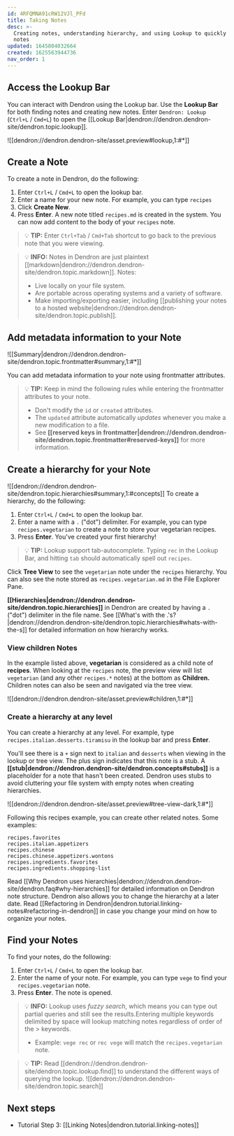 ```yaml
---
id: 4RFQMNA91cRW12VJl_PFd
title: Taking Notes
desc: >-
  Creating notes, understanding hierarchy, and using Lookup to quickly find your
  notes
updated: 1645804032664
created: 1625563944736
nav_order: 1
---
```


## Access the Lookup Bar

You can interact with Dendron using the Lookup bar. Use the **Lookup Bar** for both finding notes and creating new notes. Enter `Dendron: Lookup` (`Ctrl+L` / `Cmd+L`) to open the [[Lookup Bar|dendron://dendron.dendron-site/dendron.topic.lookup]]. 

![[dendron://dendron.dendron-site/asset.preview#lookup,1:#*]]

## Create a Note

To create a note in Dendron, do the following:
1. Enter `Ctrl+L` / `Cmd+L` to open the lookup bar. 
2. Enter a name for your new note. For example, you can type `recipes`
3. Click **Create New**.
4. Press **Enter**. A new note titled `recipes.md` is created in the system. You can now add content to the body of your `recipes` note.

> 💡 **TIP:** Enter `Ctrl+Tab` / `Cmd+Tab` shortcut to go back to the previous note that you were viewing.

> 💡 **INFO:** Notes in Dendron are just plaintext [[markdown|dendron://dendron.dendron-site/dendron.topic.markdown]]. Notes:
> - Live locally on your file system.
> - Are portable across operating systems and a variety of software.
> - Make importing/exporting easier, including [[publishing your notes to a hosted website|dendron://dendron.dendron-site/dendron.topic.publish]].

## Add metadata information to your Note

![[Summary|dendron://dendron.dendron-site/dendron.topic.frontmatter#summary,1:#*]]

You can add metadata information to your note using frontmatter attributes.

> 💡 **TIP:** Keep in mind the following rules while entering the frontmatter attributes to your note.
> - Don't modify the `id` or `created` attributes.
> - The `updated` attribute automatically _updates_ whenever you make a new modification to a file.
> - See **[[reserved keys in frontmatter|dendron://dendron.dendron-site/dendron.topic.frontmatter#reserved-keys]]** for more information.

## Create a hierarchy for your Note

![[dendron://dendron.dendron-site/dendron.topic.hierarchies#summary,1:#concepts]]
To create a hierarchy, do the following:
1. Enter `Ctrl+L` / `Cmd+L` to open the lookup bar. 
2. Enter a name with  a `.` ("dot") delimiter.  For example, you can type `recipes.vegetarian` to create a note to store your vegetarian recipes.
3. Press **Enter**.
You've created your first hierarchy! 

> 💡 **TIP:** Lookup support tab-autocomplete. Typing `rec` in the Lookup Bar, and hitting `tab` should automatically spell out `recipes`.

Click **Tree View** to see the `vegetarian` note under the `recipes` hierarchy. You can also see the note stored as `recipes.vegetarian.md` in the File Explorer Pane.

**[[Hierarchies|dendron://dendron.dendron-site/dendron.topic.hierarchies]]** in Dendron are created by having a `.` ("dot") delimiter in the file name. See [[What's with the .'s?|dendron://dendron.dendron-site/dendron.topic.hierarchies#whats-with-the-s]] for detailed information on how hierarchy works.

### View children Notes

In the example listed above, **vegetarian** is considered as a child note of **recipes**. When looking at the `recipes` note, the preview view will list `vegetarian` (and any other `recipes.*` notes) at the bottom as **Children.** Children notes can also be seen and navigated via the tree view.

![[dendron://dendron.dendron-site/asset.preview#children,1:#*]]

### Create a hierarchy at any level

You can create a hierarchy at any level. For example, type `recipes.italian.desserts.tiramisu` in the lookup bar and press **Enter**.

You'll see there is a `+` sign next to `italian` and `desserts` when viewing in the lookup or tree view. The plus sign indicates that this note is a stub. A **[[stub|dendron://dendron.dendron-site/dendron.concepts#stubs]]** is a placeholder for a note that hasn't been created. Dendron uses stubs to avoid cluttering your file system with empty notes when creating hierarchies.

![[dendron://dendron.dendron-site/asset.preview#tree-view-dark,1:#*]]

Following this recipes example, you can create other related notes. Some examples:

```
recipes.favorites
recipes.italian.appetizers
recipes.chinese
recipes.chinese.appetizers.wontons
recipes.ingredients.favorites
recipes.ingredients.shopping-list
```

Read [[Why Dendron uses hierarchies|dendron://dendron.dendron-site/dendron.faq#why-hierarchies]] for detailed information on Dendron note structure. Dendron also allows you to change the hierarchy at a later date. Read [[Refactoring in Dendron|dendron.tutorial.linking-notes#refactoring-in-dendron]] in case you change your mind on how to organize your notes.

## Find your Notes

To find your notes, do the following:
1. Enter `Ctrl+L` / `Cmd+L` to open the lookup bar. 
2. Enter the name of your note. For example, you can type `vege` to find your `recipes.vegetarian` note.
3. Press **Enter**. The note is opened.

> 💡 **INFO:** Lookup uses _fuzzy search_, which means you can type out partial queries and still see the  results.Entering multiple keywords delimited by space will lookup matching notes regardless of order of the > keywords.
> - Example: `vege rec` or `rec vege` will match the `recipes.vegetarian` note.

> 💡 **TIP:** Read [[dendron://dendron.dendron-site/dendron.topic.lookup.find]] to understand the different ways of querying the lookup.
> ![[dendron://dendron.dendron-site/dendron.topic.search]]

## Next steps

- Tutorial Step 3: [[Linking Notes|dendron.tutorial.linking-notes]]